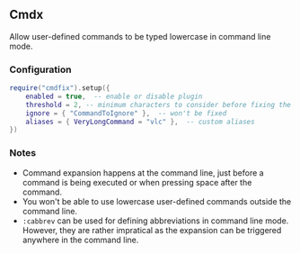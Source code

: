 ## Cmdx

Allow user-defined commands to be typed lowercase in command line mode.

### Configuration

```lua
require("cmdfix").setup({
    enabled = true,  -- enable or disable plugin
    threshold = 2, -- minimum characters to consider before fixing the command
    ignore = { "CommandToIgnore" },  -- won't be fixed
    aliases = { VeryLongCommand = "vlc" },  -- custom aliases
})
```

### Notes

- Command expansion happens at the command line, just before a command is being executed or when pressing space after the command.
- You won't be able to use lowercase user-defined commands outside the command line.
- `:cabbrev` can be used for defining abbreviations in command line mode. However, they are rather impratical as the expansion can be triggered anywhere in the command line.
